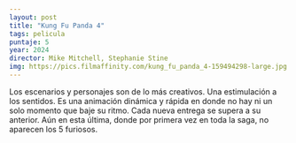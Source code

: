 ```yaml
---
layout: post
title: "Kung Fu Panda 4"
tags: pelicula
puntaje: 5
year: 2024
director: Mike Mitchell, Stephanie Stine
img: https://pics.filmaffinity.com/kung_fu_panda_4-159494298-large.jpg
---
```


Los escenarios y personajes son de lo más creativos. Una estimulación a los sentidos. Es una animación dinámica y rápida en donde no hay ni un solo momento que baje su ritmo. Cada nueva entrega se supera a su anterior. Aún en esta última, donde por primera vez en toda la saga, no  aparecen los 5 furiosos.
